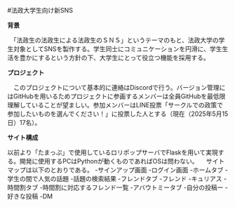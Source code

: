 #法政大学生向け新SNS

**背景**

　「法政生の法政生による法政生のＳＮＳ」というテーマのもと、法政大学の学生対象としてSNSを製作する。学生同士にコミュニケーションを円滑に、学生生活を豊かにするという方針の下、大学生にとって役立つ機能を採用する。

**プロジェクト**

　このプロジェクトについて基本的に連絡はDiscordで行う。バージョン管理にはGitHubを用いるためプロジェクトに参画するメンバーは全員GitHubを最低限理解していることが望ましい。参加メンバーはLINE投票「サークルでの政策で参加したいものを選んでください！」に投票した人とする（現在（2025年5月15日）17名）。

**サイト構成**

  以前より「たまっぷ」で使用しているロリポップサーバでFlaskを用いて実現する。開発に使用するPCはPythonが動くものであればOSは問わない。
　サイトマップは以下のとおりである。
  -サインアップ画面
  -ログイン画面
  -ホームタブ
    -学生の間で人気の話題
    -話題の検索結果
  -フレンドタブ
    -フレンド
    -キュリアス
  -時間割タブ
    -時間割に対応するフレンド一覧
  -アバウトミータブ
    -自分の投稿ー
    -好きな投稿
    -DM
    
